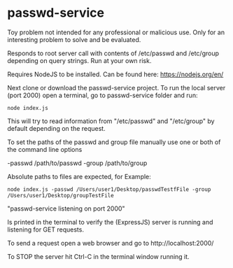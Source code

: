 # passwd-service

Toy problem not intended for any professional or malicious use.
Only for an interesting problem to solve and be evaluated.

Responds to root server call with contents of /etc/passwd and /etc/group depending on query strings.
Run at your own risk.

Requires NodeJS to be installed.
Can be found here: 
https://nodejs.org/en/

Next clone or download the passwd-service project.
To run the local server (port 2000) open a terminal, go to passwd-service folder and run:
```
node index.js
```
This will try to read information from "/etc/passwd" and "/etc/group" by default depending on the request.

To set the paths of the passwd and group file manually use one or both of the command line options

-passwd /path/to/passwd
-group /path/to/group

Absolute paths to files are expected, for Example:
```
node index.js -passwd /Users/user1/Desktop/passwdTestfFile -group /Users/user1/Desktop/groupTestFile
```
"passwd-service listening on port 2000"

Is printed in the terminal to verify the (ExpressJS) server is running and listening for GET requests.

To send a request open a web browser and go to http://localhost:2000/

To STOP the server hit Ctrl-C in the terminal window running it.
